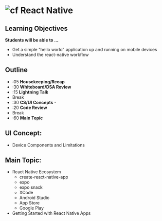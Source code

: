 ![cf](http://i.imgur.com/7v5ASc8.png) React Native
==================================================

## Learning Objectives

**Students will be able to ...**

* Get a simple "hello world" application up and running on mobile devices
* Understand the react-native workflow

## Outline
* :05 **Housekeeping/Recap**
* :30 **Whiteboard/DSA Review**
* :15 **Lightning Talk**
* Break
* :30 **CS/UI Concepts** -
* :20 **Code Review**
* Break
* :60 **Main Topic**

## UI Concept:
* Device Components and Limitations

## Main Topic:
* React Native Ecosystem
  * create-react-native-app
  * expo
  * expo snack
  * XCode
  * Android Studio
  * App Store
  * Google Play
* Getting Started with React Native Apps
